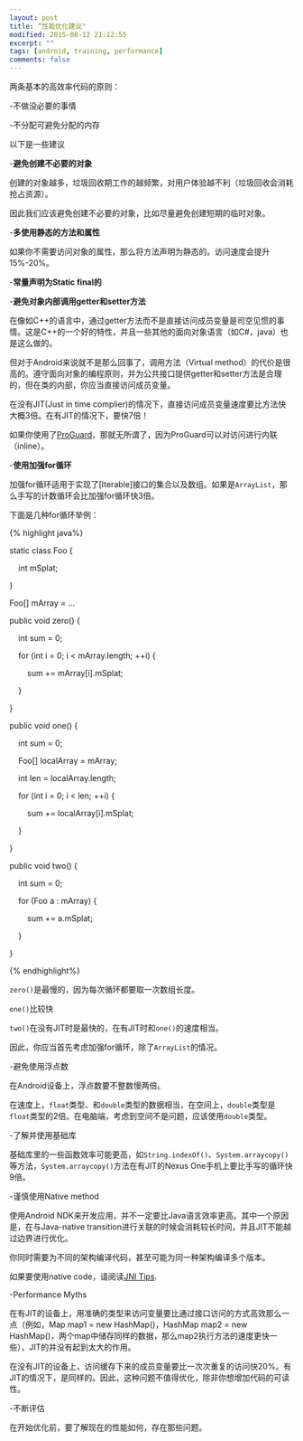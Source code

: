 ```yaml
---
layout: post
title: “性能优化建议"
modified: 2015-08-12 21:12:55
excerpt: ""
tags: [android, training, performance]
comments: false
---
```


两条基本的高效率代码的原则：

-不做没必要的事情


-不分配可避免分配的内存

以下是一些建议

-**避免创建不必要的对象**

创建的对象越多，垃圾回收期工作的越频繁，对用户体验越不利（垃圾回收会消耗抢占资源）。

因此我们应该避免创建不必要的对象，比如尽量避免创建短期的临时对象。

-**多使用静态的方法和属性**

如果你不需要访问对象的属性，那么将方法声明为静态的。访问速度会提升15%-20%。

-**常量声明为Static final的**



-**避免对象内部调用getter和setter方法**

在像如C++的语言中，通过getter方法而不是直接访问成员变量是司空见惯的事情。这是C++的一个好的特性，并且一些其他的面向对象语言（如C#，java）也是这么做的。

但对于Android来说就不是那么回事了，调用方法（Virtual method）的代价是很高的。遵守面向对象的编程原则，并为公共接口提供getter和setter方法是合理的，但在类的内部，你应当直接访问成员变量。

在没有JIT(Just in time complier)的情况下，直接访问成员变量速度要比方法快大概3倍。在有JIT的情况下，要快7倍！

如果你使用了[ProGuard](http://developer.android.com/tools/help/proguard.html)，那就无所谓了，因为ProGuard可以对访问进行内联（inline）。

-**使用加强for循环**

加强for循环适用于实现了[Iterable]接口的集合以及数组。如果是`ArrayList`，那么手写的计数循环会比加强for循环快3倍。

下面是几种for循环举例：

{% highlight java%}

static class Foo {

    int mSplat;

}

Foo[] mArray = ...

public void zero() {

    int sum = 0;

    for (int i = 0; i < mArray.length; ++i) {

        sum += mArray[i].mSplat;

    }

}

public void one() {

    int sum = 0;

    Foo[] localArray = mArray;

    int len = localArray.length;

    for (int i = 0; i < len; ++i) {

        sum += localArray[i].mSplat;

    }

}

public void two() {

    int sum = 0;

    for (Foo a : mArray) {

        sum += a.mSplat;

    }

}

{% endhighlight%}

`zero()`是最慢的，因为每次循环都要取一次数组长度。

`one()`比较快

`two()`在没有JIT时是最快的，在有JIT时和`one()`的速度相当。

因此，你应当首先考虑加强for循环，除了`ArrayList`的情况。

-避免使用浮点数

在Android设备上，浮点数要不整数慢两倍。

在速度上，`float`类型、和`double`类型的数据相当，在空间上，`double`类型是`float`类型的2倍。在电脑端，考虑到空间不是问题，应该使用`double`类型。

-了解并使用基础库

基础库里的一些函数效率可能更高，如`String.indexOf()`、`System.arraycopy()`等方法，`System.arraycopy()`方法在有JIT的Nexus One手机上要比手写的循环快9倍。

-谨慎使用Native method

使用Android NDK来开发应用，并不一定要比Java语言效率更高。其中一个原因是，在与Java-native transition进行关联的时候会消耗较长时间，并且JIT不能越过边界进行优化。

你同时需要为不同的架构编译代码，甚至可能为同一种架构编译多个版本。

如果要使用native code，请阅读[JNI Tips](http://developer.android.com/guide/practices/jni.html).

-Performance Myths

在有JIT的设备上，用准确的类型来访问变量要比通过接口访问的方式高效那么一点（例如，Map map1 = new HashMap()，HashMap map2 = new HashMap()，两个map中储存同样的数据，那么map2执行方法的速度更快一些），JIT的并没有起到太大的作用。

在没有JIT的设备上，访问缓存下来的成员变量要比一次次重复的访问快20%。有JIT的情况下，是同样的。因此，这种问题不值得优化，除非你想增加代码的可读性。

-不断评估

在开始优化前，要了解现在的性能如何，存在那些问题。